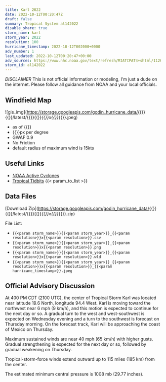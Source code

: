 ```yaml
---
title: Karl 2022
date: 2022-10-12T00:20:47Z
draft: false
summary: Tropical System al142022
disable_share: true
storm_name: karl
storm_year: 2022
resolution: 100
hurricane_timestamp: 2022-10-12T002000+0000
adv_number: 1
last_updated: 2022-10-12T00:20:47+00:00
adv_sources: https://www.nhc.noaa.gov/text/refresh/MIATCPAT4+shtml/112052.shtml;https://www.nhc.noaa.gov/refresh/graphics_at4+shtml/205344.shtml?cone
storm_id: al142022
---
```

*DISCLAIMER* This is not official information or modeling, I'm just a dude on the internet.  Please follow all guidance from NOAA and your local officials.

## Windfield Map
![gis_img](https://storage.googleapis.com/godin_hurricane_data/{{<param storm_name>}}{{<param storm_year>}}/latest/{{<param storm_name>}}{{<param storm_year>}}_{{<param resolution>}}x{{<param resolution>}}_{{<param hurricane_timestamp>}}.jpeg)

- as of {{<param last_updated>}}
- {{<param resolution>}}px per degree
- GWAF 0.9
- No Friction
- default radius of maximum wind is 15kts

## Useful Links
- [NOAA Active Cyclones](https://www.nhc.noaa.gov/)
- [Tropical Tidbits](https://www.tropicaltidbits.com/storminfo/)
{{< param_to_list >}}

## Data Files
[Download Zip](https://storage.googleapis.com/godin_hurricane_data/{{<param storm_name>}}{{<param storm_year>}}/latest/{{<param storm_name>}}{{<param storm_year>}}_{{<param resolution>}}x{{<param resolution>}}_{{<param hurricane_timestamp>}}.zip)

File List:
- `{{<param storm_name>}}{{<param storm_year>}}_{{<param resolution>}}x{{<param resolution>}}.csv`
- `{{<param storm_name>}}{{<param storm_year>}}_{{<param resolution>}}x{{<param resolution>}}.png`
- `{{<param storm_name>}}{{<param storm_year>}}_{{<param resolution>}}x{{<param resolution>}}.wld`
- `{{<param storm_name>}}{{<param storm_year>}}_{{<param resolution>}}x{{<param resolution>}}_{{<param hurricane_timestamp>}}.jpeg`


## Official Advisory Discussion
At 400 PM CDT (2100 UTC), the center of Tropical Storm Karl was
located near latitude 19.6 North, longitude 94.4 West. Karl is
moving toward the northwest near 6 mph (9 km/h), and this motion is
expected to continue for the next day or so.  A gradual turn to the
west and west-southwest is expected on Wednesday evening and
a turn to the southwest is forecast on Thursday morning.  On the 
forecast track, Karl will be approaching the coast of Mexico on 
Thursday.
 
Maximum sustained winds are near 40 mph (65 km/h) with higher gusts.
Gradual strengthening is expected for the next day or so, followed
by gradual weakening on Thursday.
 
Tropical-storm-force winds extend outward up to 115 miles (185 km)
from the center.
 
The estimated minimum central pressure is 1008 mb (29.77 inches).
